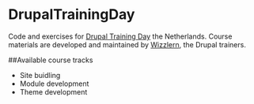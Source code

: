 # DrupalTrainingDay
Code and exercises for [Drupal Training Day](http://drupaltrainingday.nl) the Netherlands.
Course materials are developed and maintained by [Wizzlern](http://wizzlern.nl), the Drupal trainers.

##Available course tracks
* Site buidling
* Module development
* Theme development
